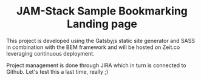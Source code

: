 
<h1 align="center">
  JAM-Stack Sample Bookmarking Landing page
</h1>

This project is developed using the Gatsbyjs static site generator and SASS in combination with the BEM framework and will be hosted on Zeit.co leveraging continuous deployment.

Project management is done through JIRA which in turn is connected to Github. Let's test this a last time, really ;)